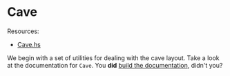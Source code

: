 # Cave

Resources:

* [Cave.hs](../src/Cave.hs)

We begin with a set of utilities for dealing with the cave layout. Take a look
at the documentation for `Cave`. You **did** [build the
documentation](../INSTALL.md), didn't you?


